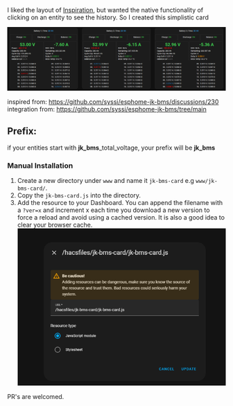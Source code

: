 I liked the layout of [Inspiration](https://github.com/syssi/esphome-jk-bms/discussions/230), but wanted the native functionality of clicking on an entity to see the history. So I created this simplistic card

![img.png](images/img.png)

inspired from: https://github.com/syssi/esphome-jk-bms/discussions/230
integration from: https://github.com/syssi/esphome-jk-bms/tree/main

## Prefix:
if your entities start with **jk_bms**_total_voltage, your prefix will be **jk_bms**

### Manual Installation

1. Create a new directory under `www` and name it `jk-bms-card` e.g `www/jk-bms-card/`.
2. Copy the `jk-bms-card.js` into the directory.
3. Add the resource to your Dashboard. You can append the filename with a `?ver=x` and increment x each time you download a new version to force a reload and avoid using a cached version. It is also a good idea to clear your browser cache.
![img_1.png](images/img_1.png)

PR's are welcomed. 